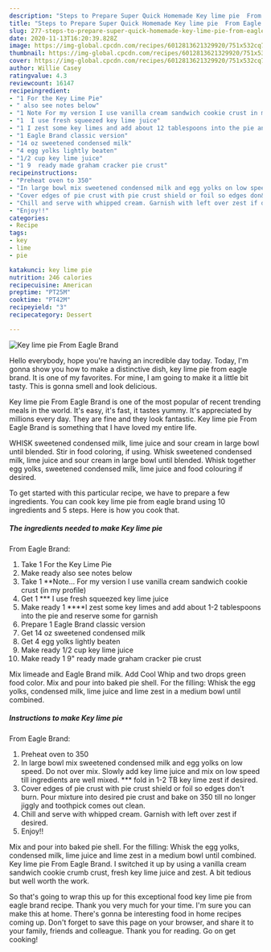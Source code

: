 ```yaml
---
description: "Steps to Prepare Super Quick Homemade Key lime pie  From Eagle Brand"
title: "Steps to Prepare Super Quick Homemade Key lime pie  From Eagle Brand"
slug: 277-steps-to-prepare-super-quick-homemade-key-lime-pie-from-eagle-brand
date: 2020-11-13T16:20:39.828Z
image: https://img-global.cpcdn.com/recipes/6012813621329920/751x532cq70/key-lime-pie-from-eagle-brand-recipe-main-photo.jpg
thumbnail: https://img-global.cpcdn.com/recipes/6012813621329920/751x532cq70/key-lime-pie-from-eagle-brand-recipe-main-photo.jpg
cover: https://img-global.cpcdn.com/recipes/6012813621329920/751x532cq70/key-lime-pie-from-eagle-brand-recipe-main-photo.jpg
author: Willie Casey
ratingvalue: 4.3
reviewcount: 16147
recipeingredient:
- "1 For the Key Lime Pie"
- " also see notes below"
- "1 Note For my version I use vanilla cream sandwich cookie crust in my profile"
- "1  I use fresh squeezed key lime juice"
- "1 I zest some key limes and add about 12 tablespoons into the pie and reserve some for garnish"
- "1 Eagle Brand classic version"
- "14 oz sweetened condensed milk"
- "4 egg yolks lightly beaten"
- "1/2 cup key lime juice"
- "1 9  ready made graham cracker pie crust"
recipeinstructions:
- "Preheat oven to 350"
- "In large bowl mix sweetened condensed milk and egg yolks on low speed. Do not over mix.  Slowly add key lime juice and mix on low speed till ingredients are well mixed. *** fold in 1-2 TB key lime zest if desired."
- "Cover edges of pie crust with pie crust shield or foil so edges don&#39;t burn.  Pour mixture into desired pie crust and bake on 350 till no longer jiggly and toothpick comes out clean."
- "Chill and serve with whipped cream. Garnish with left over zest if desired."
- "Enjoy!!"
categories:
- Recipe
tags:
- key
- lime
- pie

katakunci: key lime pie 
nutrition: 246 calories
recipecuisine: American
preptime: "PT25M"
cooktime: "PT42M"
recipeyield: "3"
recipecategory: Dessert

---
```



![Key lime pie 
From Eagle Brand](https://img-global.cpcdn.com/recipes/6012813621329920/751x532cq70/key-lime-pie-from-eagle-brand-recipe-main-photo.jpg)

Hello everybody, hope you're having an incredible day today. Today, I'm gonna show you how to make a distinctive dish, key lime pie 
from eagle brand. It is one of my favorites. For mine, I am going to make it a little bit tasty. This is gonna smell and look delicious.

Key lime pie 
From Eagle Brand is one of the most popular of recent trending meals in the world. It's easy, it's fast, it tastes yummy. It's appreciated by millions every day. They are fine and they look fantastic. Key lime pie 
From Eagle Brand is something that I have loved my entire life.

WHISK sweetened condensed milk, lime juice and sour cream in large bowl until blended. Stir in food coloring, if using. Whisk sweetened condensed milk, lime juice and sour cream in large bowl until blended. Whisk together egg yolks, sweetened condensed milk, lime juice and food colouring if desired.


To get started with this particular recipe, we have to prepare a few ingredients. You can cook key lime pie 
from eagle brand using 10 ingredients and 5 steps. Here is how you cook that.

<!--inarticleads1-->

##### The ingredients needed to make Key lime pie 
From Eagle Brand:

1. Take 1 For the Key Lime Pie
1. Make ready  also see notes below
1. Take 1 **Note... For my version I use vanilla cream sandwich cookie crust (in my profile)
1. Get 1 *** I use fresh squeezed key lime juice
1. Make ready 1 ****I zest some key limes and add about 1-2 tablespoons into the pie and reserve some for garnish
1. Prepare 1 Eagle Brand classic version
1. Get 14 oz sweetened condensed milk
1. Get 4 egg yolks lightly beaten
1. Make ready 1/2 cup key lime juice
1. Make ready 1 9&#34;  ready made graham cracker pie crust


Mix limeade and Eagle Brand milk. Add Cool Whip and two drops green food color. Mix and pour into baked pie shell. For the filling: Whisk the egg yolks, condensed milk, lime juice and lime zest in a medium bowl until combined. 

<!--inarticleads2-->

##### Instructions to make Key lime pie 
From Eagle Brand:

1. Preheat oven to 350
1. In large bowl mix sweetened condensed milk and egg yolks on low speed. Do not over mix.  Slowly add key lime juice and mix on low speed till ingredients are well mixed. *** fold in 1-2 TB key lime zest if desired.
1. Cover edges of pie crust with pie crust shield or foil so edges don&#39;t burn.  Pour mixture into desired pie crust and bake on 350 till no longer jiggly and toothpick comes out clean.
1. Chill and serve with whipped cream. Garnish with left over zest if desired.
1. Enjoy!!


Mix and pour into baked pie shell. For the filling: Whisk the egg yolks, condensed milk, lime juice and lime zest in a medium bowl until combined. Key lime pie From Eagle Brand. I switched it up by using a vanilla cream sandwich cookie crumb crust, fresh key lime juice and zest. A bit tedious but well worth the work. 

So that's going to wrap this up for this exceptional food key lime pie 
from eagle brand recipe. Thank you very much for your time. I'm sure you can make this at home. There's gonna be interesting food in home recipes coming up. Don't forget to save this page on your browser, and share it to your family, friends and colleague. Thank you for reading. Go on get cooking!
